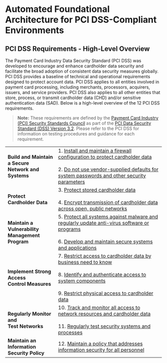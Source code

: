# Automated Foundational Architecture for PCI DSS-Compliant Environments  

## PCI DSS Requirements - High-Level Overview

The Payment Card Industry Data Security Standard (PCI DSS) was developed to encourage and enhance cardholder data security and facilitate the broad adoption of consistent data security measures globally. PCI DSS provides a baseline of technical and operational requirements designed to protect account data. PCI DSS applies to all entities involved in payment card processing, including merchants, processors, acquirers, issuers, and service providers. PCI DSS also applies to all other entities that store, process, or transmit cardholder data (CHD) and/or sensitive authentication data (SAD). Below is a high-level overview of the 12 PCI DSS requirements.

> **Note:** These requirements are defined by the [Payment Card Industry (PCI) Security Standards Council](https://www.pcisecuritystandards.org/pci_security/) as part of the [PCI Data Security Standard (DSS) Version 3.2](https://www.pcisecuritystandards.org/document_library?category=pcidss&document=pci_dss). Please refer to the PCI DSS for information on testing procedures and guidance for each requirement.

|   |   |
|---|---|
| **Build and Maintain a Secure<br/>Network and Systems** | 1. [Install and maintain a firewall configuration to protect cardholder data](./pci-req1.md)<br/><br/> 2. [Do not use vendor-supplied defaults for system passwords and other security parameters](./pci-req2.md) |  
| **Protect Cardholder Data** | 3. [Protect stored cardholder data](./pci-req3.md)<br/><br/> 4. [Encrypt transmission of cardholder data across open, public networks](./pci-req4.md) |
| **Maintain a Vulnerability<br/>Management Program** | 5. [Protect all systems against malware and regularly update anti-virus software or programs](./pci-req5.md)<br/><br/> 6. [Develop and maintain secure systems and applications](./pci-req6.md) |
| **Implement Strong Access<br/>Control Measures** | 7. [Restrict access to cardholder data by business need to know](./pci-req7.md)<br/><br/> 8. [Identify and authenticate access to system components](./pci-req8.md) <br/><br/> 9. [Restrict physical access to cardholder data](./pci-req9.md) |
| **Regularly Monitor and<br/>Test Networks** | 10. [Track and monitor all access to network resources and cardholder data](./pci-req10.md) <br/><br/> 11. [Regularly test security systems and processes](./pci-req11.md) |
| **Maintain an Information<br/>Security Policy** | 12. [Maintain a policy that addresses information security for all personnel](./pci-req12.md) |

